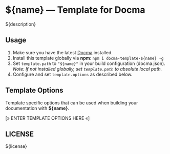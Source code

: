 # ${name} — Template for Docma

${description}

## Usage

1. Make sure you have the latest [Docma][docma-repo] installed.
2. Install this template globally via **npm**: `npm i docma-template-${name} -g`
3. Set `template.path` to `"${name}"` in your build configuration (docma.json).  
_Note: If not installed globally, set `template.path` to absolute local path._
4. Configure and set `template.options` as described below.

## Template Options

Template specific options that can be used when building your documentation with **${name}**.

[» ENTER TEMPLATE OPTIONS HERE «]

## LICENSE

${license}

[docma-repo]:https://github.com/Prozi/docma
